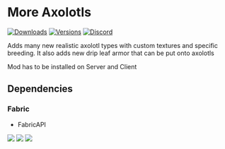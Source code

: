 # More Axolotls

[![Downloads](http://cf.way2muchnoise.eu/full_548608_downloads.svg)](https://www.curseforge.com/minecraft/mc-mods/more-axolotls)
[![Versions](http://cf.way2muchnoise.eu/versions/548608.svg)](https://www.curseforge.com/minecraft/mc-mods/more-axolotls)
[![Discord](https://img.shields.io/discord/889561210478014504?color=%237289DA&label=Discord&logo=discord&logoColor=white)](https://discord.gg/7BSqZa9r3P)

Adds many new realistic axolotl types with custom textures and specific breeding.
It also adds new drip leaf armor that can be put onto axolotls

Mod has to be installed on Server and Client

## Dependencies

### Fabric
- FabricAPI

![](https://media.discordapp.net/attachments/895334913560178698/914457470733262888/unknown.png?width=1276&height=676)
![](https://media.discordapp.net/attachments/895334913560178698/914466999520874506/unknown.png)
![](https://s10.gifyu.com/images/pINolrLf4N-min.gif)
